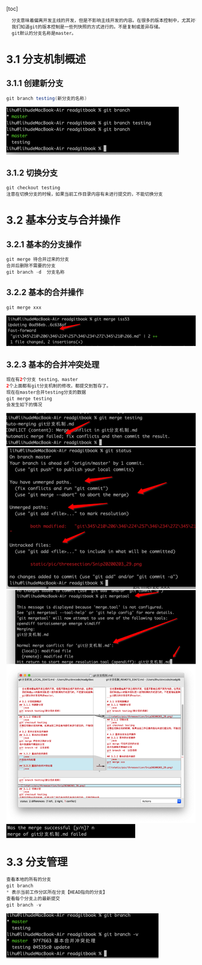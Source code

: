 [toc]
```java
  分支意味着偏离开发主线的开发，但是不影响主线开发的内容。在很多的版本控制中，尤其对于一个大型项目来说，控制版本尤其重要。
  我们知道git的版本控制是一些列快照的方式进行的。不是复制或差异存储。
  git默认的分支名称是master。
```
# 3.1 分支机制概述
## 3.1.1 创建新分支
```java
git branch testing(新分支的名称)
```
![](static/pic/threesection/Snip20200203_28.png)
## 3.1.2 切换分支
```java
git checkout testing
注意在切换分支的时候，如果当前工作目录内容有未进行提交的，不能切换分支
```
# 3.2 基本分支与合并操作
## 3.2.1 基本的分支操作
```java
git merge 待合并过来的分支
合并后删除不需要的分支 
git branch -d  分支名称
```
## 3.2.2 基本的合并操作
```java
git merge xxx
```
![](static/pic/threesection/Snip20200203_29.png)

## 3.2.3 基本的合并冲突处理
```java
现在有2个分支 testing、master
2个上面都有git分支机制的修改，都提交到暂存了。
现在在master合并testing分支的数据
git merge testing
会发生如下的情况
```
![](static/pic/threesection/Snip20200203_30.png)
![](static/pic/threesection/Snip20200203_31.png)
![](static/pic/threesection/Snip20200203_32.png)
![](static/pic/threesection/Snip20200203_33.png)
![](static/pic/threesection/Snip20200203_34.png)

# 3.3 分支管理
```java
查看本地的所有的分支
git branch 
* 表示当前工作分区所在分支【HEAD指向的分支】
查看每个分支上的最新提交
git branch -v
```
![](static/pic/threesection/Snip20200203_35.png)




